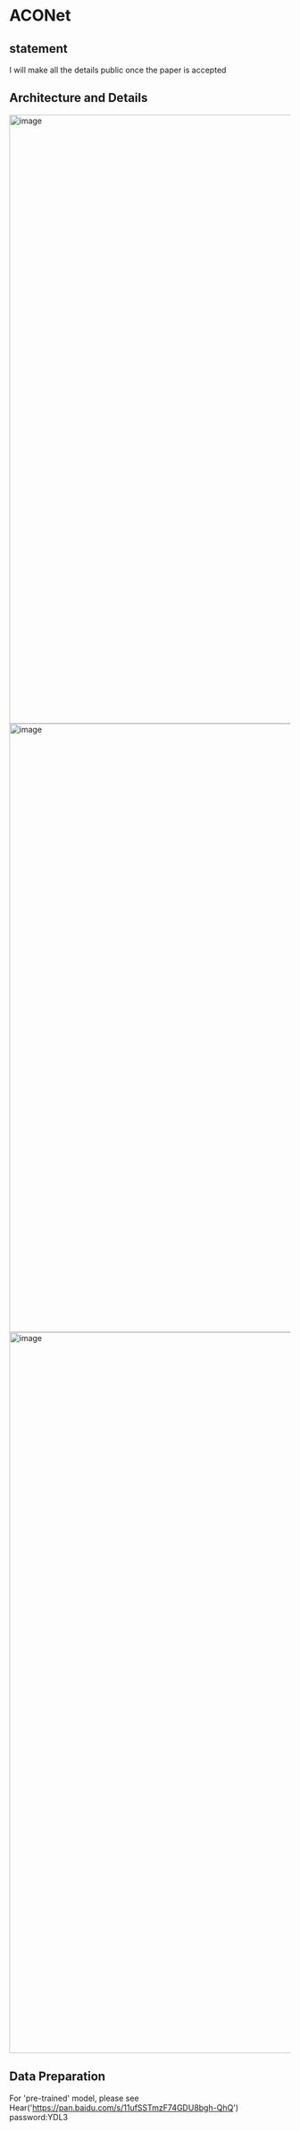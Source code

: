 # ACONet
## statement
I will make all the details public once the paper is accepted
## Architecture and Details
<img width="1524" height="1090" alt="image" src="https://github.com/user-attachments/assets/3b0d5937-847f-491d-bd97-aab885be3c18" />
<img width="1524" height="1090" alt="image" src="https://github.com/user-attachments/assets/fcfe76cd-c4a2-45a2-a265-74386ed11f17" />
<img width="1731" height="1291" alt="image" src="https://github.com/user-attachments/assets/e0bc4bbf-d0a7-4604-a349-dba8e132afd2" />


## Data Preparation
For 'pre-trained' model, please see Hear('https://pan.baidu.com/s/11ufSSTmzF74GDU8bgh-QhQ') password:YDL3
